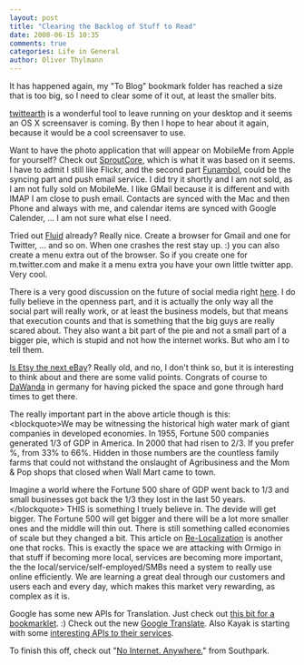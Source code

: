 ```yaml
---
layout: post
title: "Clearing the Backlog of Stuff to Read"
date: 2008-06-15 10:35
comments: true
categories: Life in General
author: Oliver Thylmann
---
```














It has happened again, my &quot;To Blog&quot; bookmark folder has reached a size that is too big, so I need to clear some of it out, at least the smaller bits.

[twittearth](http://twittearth.com/) is a wonderful tool to leave running on your desktop and it seems an OS X screensaver is coming. By then I hope to hear about it again, because it would be a cool screensaver to use.

Want to have the photo application that will appear on MobileMe from Apple for yourself? Check out [SproutCore](http://www.sproutcore.com/demos/), which is what it was based on it seems. I have to admit I still like Flickr, and the second part [Funambol](http://www.funambol.com/), could be the syncing part and push email service. I did try it shortly and I am not sold, as I am not fully sold on MobileMe. I like GMail because it is different and with IMAP I am close to push email. Contacts are synced with the Mac and then Phone and always with me, and calendar items are synced with Google Calender, ... I am not sure what else I need.

Tried out [Fluid](http://fluidapp.com/) already? Really nice. Create a browser for Gmail and one for Twitter, ... and so on. When one crashes the rest stay up. :) you can also create a menu extra out of the browser. So if you create one for m.twitter.com and make it a menu extra you have your own little twitter app. Very cool.

There is a very good discussion on the future of social media right [here](http://factoryjoe.com/blog/2008/06/11/a-conversation-about-social-network-interop-and-activity-stream-relevance/). I do fully believe in the openness part, and it is actually the only way all the social part will really work, or at least the business models, but that means that execution counts and that is something that the big guys are really scared about. They also want a bit part of the pie and not a small part of a bigger pie, which is stupid and not how the internet works. But who am I to tell them.

[Is Etsy the next eBay](http://www.readwriteweb.com/archives/etsy_ebay_distributed_mass_customization.php)? Really old, and no, I don't think so, but it is interesting to think about and there are some valid points. Congrats of course to [DaWanda](http://dawanda.de) in germany for having picked the space and gone through hard times to get there.

The really important part in the above article though is this:
&lt;blockquote&gt;We may be witnessing the historical high water mark of giant companies in developed economies. In 1955, Fortune 500 companies generated 1/3 of GDP in America. In 2000 that had risen to 2/3. If you prefer %, from 33% to 66%. Hidden in those numbers are the countless family farms that could not withstand the onslaught of Agribusiness and the Mom &amp; Pop shops that closed when Wall Mart came to town.

Imagine a world where the Fortune 500 share of GDP went back to 1/3 and small businesses got back the 1/3 they lost in the last 50 years.&lt;/blockquote&gt;
THIS is something I truely believe in. The devide will get bigger. The Fortune 500 will get bigger and there will be a lot more smaller ones and the middle will thin out. There is still something called economies of scale but they changed a bit. This article on [Re-Localization](http://www.readwriteweb.com/archives/relocalization_opportunities_l.php) is another one that rocks. This is exactly the space we are attacking with Ormigo in that stuff if becoming more local, services are becoming more important, the the local/service/self-employed/SMBs need a system to really use online efficiently. We are learning a great deal through our customers and users each and every day, which makes this market very rewarding, as complex as it is.

Google has some new APIs for Translation. Just check out [this bit for a bookmarklet](http://ajaxian.com/archives/immediate-translation-and-mibbit). :) Check out the new [Google Translate](http://www.google.com/translate_t). Also Kayak is starting with some [interesting APIs to their services](http://www.kayak.com/labs/).

To finish this off, check out &quot;[No Internet. Anywhere.](http://www.dasistdasen.de/2008/04/17/no-internet-anywhere/)&quot; from Southpark.


